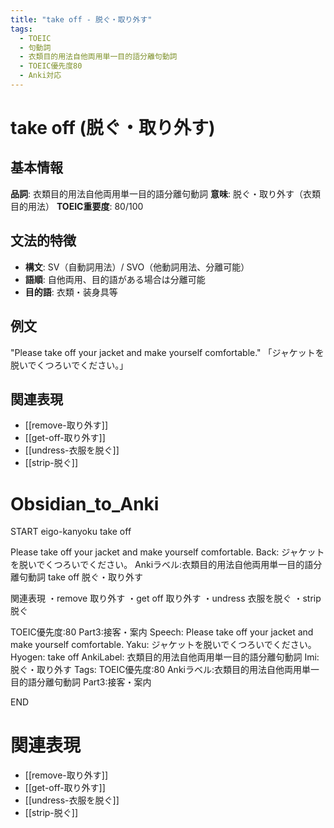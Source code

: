 ```yaml
---
title: "take off - 脱ぐ・取り外す"
tags:
  - TOEIC
  - 句動詞
  - 衣類目的用法自他両用単一目的語分離句動詞
  - TOEIC優先度80
  - Anki対応
---
```


# take off (脱ぐ・取り外す)

## 基本情報
**品詞**: 衣類目的用法自他両用単一目的語分離句動詞
**意味**: 脱ぐ・取り外す（衣類目的用法）
**TOEIC重要度**: 80/100

## 文法的特徴
- **構文**: SV（自動詞用法）/ SVO（他動詞用法、分離可能）
- **語順**: 自他両用、目的語がある場合は分離可能
- **目的語**: 衣類・装身具等

## 例文
"Please take off your jacket and make yourself comfortable."
「ジャケットを脱いでくつろいでください。」

## 関連表現
- [[remove-取り外す]]
- [[get-off-取り外す]]
- [[undress-衣服を脱ぐ]]
- [[strip-脱ぐ]]

# Obsidian_to_Anki
START
eigo-kanyoku
take off

Please take off your jacket and make yourself comfortable.
Back: 
ジャケットを脱いでくつろいでください。
Ankiラベル:衣類目的用法自他両用単一目的語分離句動詞
take off
脱ぐ・取り外す

関連表現
・remove 取り外す
・get off 取り外す
・undress 衣服を脱ぐ
・strip 脱ぐ

TOEIC優先度:80
Part3:接客・案内
Speech: Please take off your jacket and make yourself comfortable.
Yaku: ジャケットを脱いでくつろいでください。
Hyogen: take off
AnkiLabel: 衣類目的用法自他両用単一目的語分離句動詞
Imi: 脱ぐ・取り外す
Tags: TOEIC優先度:80 Ankiラベル:衣類目的用法自他両用単一目的語分離句動詞 Part3:接客・案内
<!--ID: 1753030707937-->
END

# 関連表現
- [[remove-取り外す]]
- [[get-off-取り外す]]
- [[undress-衣服を脱ぐ]]
- [[strip-脱ぐ]] 